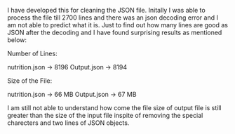 I have developed this for cleaning the JSON file. Initally I was able to process the file till 2700 lines and there was an json decoding error and I am not able to predict what it is. Just to find out how many lines are good as JSON after the decoding and I have found surprising results as mentioned below:

Number of Lines:

nutrition.json -> 8196
Output.json -> 8194

Size of the File:

nutrition.json -> 66 MB
Output.json -> 67 MB

I am still not able to understand how come the file size of output file is still greater than the size of the input file inspite of removing the special charecters and two lines of JSON objects.
